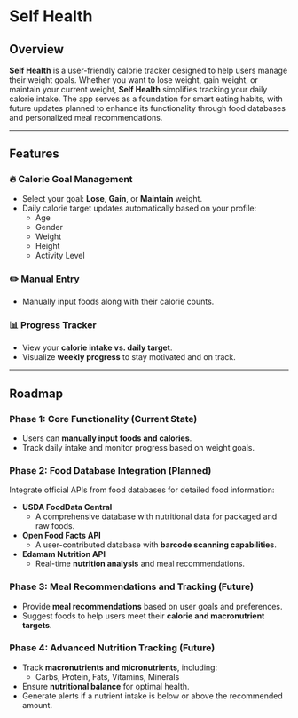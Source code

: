 # Self Health

## Overview  
**Self Health** is a user-friendly calorie tracker designed to help users manage their weight goals. Whether you want to lose weight, gain weight, or maintain your current weight, **Self Health** simplifies tracking your daily calorie intake. The app serves as a foundation for smart eating habits, with future updates planned to enhance its functionality through food databases and personalized meal recommendations.

---

## Features  

### 🔥 Calorie Goal Management  
- Select your goal: **Lose**, **Gain**, or **Maintain** weight.  
- Daily calorie target updates automatically based on your profile:  
  - Age  
  - Gender  
  - Weight  
  - Height  
  - Activity Level  

### ✏️ Manual Entry  
- Manually input foods along with their calorie counts.  

### 📊 Progress Tracker  
- View your **calorie intake vs. daily target**.  
- Visualize **weekly progress** to stay motivated and on track.  

---

## Roadmap  

### **Phase 1: Core Functionality (Current State)**  
- Users can **manually input foods and calories**.  
- Track daily intake and monitor progress based on weight goals.  

### **Phase 2: Food Database Integration (Planned)**  
Integrate official APIs from food databases for detailed food information:  

- **USDA FoodData Central**  
  - A comprehensive database with nutritional data for packaged and raw foods.  
- **Open Food Facts API**  
  - A user-contributed database with **barcode scanning capabilities**.  
- **Edamam Nutrition API**  
  - Real-time **nutrition analysis** and meal recommendations.  

### **Phase 3: Meal Recommendations and Tracking (Future)**  
- Provide **meal recommendations** based on user goals and preferences.  
- Suggest foods to help users meet their **calorie and macronutrient targets**.  

### **Phase 4: Advanced Nutrition Tracking (Future)**  
- Track **macronutrients and micronutrients**, including:  
  - Carbs, Protein, Fats, Vitamins, Minerals  
- Ensure **nutritional balance** for optimal health.  
- Generate alerts if a nutrient intake is below or above the recommended amount.  
